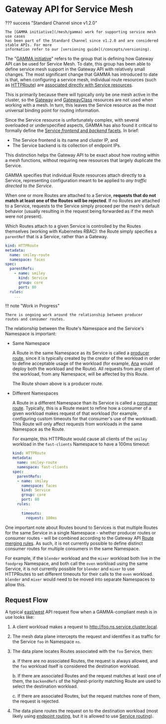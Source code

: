 
# Gateway API for Service Mesh

??? success "Standard Channel since v1.2.0"

    The [GAMMA initiative](/mesh/gamma) work for supporting service mesh use cases
    has been part of the Standard Channel since v1.2.0 and are considered stable APIs. For more
    information refer to our [versioning guide](/concepts/versioning).

The "[GAMMA initiative](/mesh/gamma)" refers to the group that is defining how
Gateway API can be used for Service Mesh. To date, this group has been able to
define service mesh support in the Gateway API with relatively small changes.
The most significant change that GAMMA has introduced to date is that, when
configuring a service mesh, individual route resources (such as [HTTPRoute]) are
[associated directly with Service resources](#gateway-api-for-mesh).

This is primarily because there will typically only be one mesh active in the
cluster, so the [Gateway] and [GatewayClass] resources are not used when
working with a mesh. In turn, this leaves the Service resource as the most
universal binding point for routing information.

Since the Service resource is unfortunately complex, with several overloaded
or underspecified aspects, GAMMA has also found it critical to formally define
the [Service _frontend_ and _backend_ facets][service-facets]. In brief:

- The Service frontend is its name and cluster IP, and
- The Service backend is its collection of endpoint IPs.

This distinction helps the Gateway API to be exact about how routing within a
mesh functions, without requiring new resources that largely duplicate the
Service.

[GatewayClass]: /api-types/gatewayclass
[Gateway]: /api-types/gateway
[HTTPRoute]: /api-types/httproute
[TCPRoute]: /concepts/api-overview/#tcproute-and-udproute
[Service]: https://kubernetes.io/docs/concepts/services-networking/service/
[service-mesh]:/concepts/glossary#service-mesh
[service-facets]:/concepts/service-facets

GAMMA specifies that individual Route resources attach directly to a Service,
representing configuration meant to be applied to _any traffic directed to the
Service_.

When one or more Routes are attached to a Service, **requests that do not match
at least one of the Routes will be rejected**. If no Routes are attached to a
Service, requests to the Service simply proceed per the mesh's default behavior
(usually resulting in the request being forwarded as if the mesh were not
present).

Which Routes attach to a given Service is controlled by the Routes themselves
(working with Kubernetes RBAC): the Route simply specifies a `parentRef` that is
a Service, rather than a Gateway.

```yaml
kind: HTTPRoute
metadata:
  name: smiley-route
  namespace: faces
spec:
  parentRefs:
    - name: smiley
      kind: Service
      group: core
      port: 80
  rules:
    ...
```

!!! note "Work in Progress"

    There is ongoing work around the relationship between producer
    routes and consumer routes.

The relationship between the Route's Namespace and the Service's Namespace is
important:

- Same Namespace <a name="producer-routes"></a>

    A Route in the same Namespace as its Service is called a [producer route],
    since it is typically created by the creator of the workload in order to
    define acceptable usage of the workload (for example, [Ana] would deploy
    both the workload and the Route). All requests from any client of the
    workload, from any Namespace, will be affected by this Route.

    The Route shown above is a producer route.

- Different Namespaces <a name="consumer-routes"></a>

    A Route in a different Namespace than its Service is called a [consumer
    route]. Typically, this is a Route meant to refine how a consumer of a given
    workload makes request of that workload (for example, configuring custom
    timeouts for that consumer's use of the workload). This Route will only
    affect requests from workloads in the same Namespace as the Route.

    For example, this HTTPRoute would cause all clients of the `smiley` workload
    in the `fast-clients` Namespace to have a 100ms timeout:

    ```yaml
    kind: HTTPRoute
    metadata:
      name: smiley-route
      namespace: fast-clients
    spec:
      parentRefs:
      - name: smiley
        namespace: faces
        kind: Service
        group: core
        port: 80
      rules:
        ...
        timeouts:
          request: 100ms
    ```

One important note about Routes bound to Services is that multiple Routes for
the same Service in a single Namespace - whether producer routes or consumer
routes - will be combined according to the Gateway API [Route merging rules]. As
such, it is not currently possible to define distinct consumer routes for
multiple consumers in the same Namespace.

For example, if the `blender` workload and the `mixer` workload both live in the
`foodprep` Namespace, and both call the `oven` workload using the same Service,
it is not currently possible for `blender` and `mixer` to use HTTPRoutes to set
different timeouts for their calls to the `oven` workload. `blender` and `mixer`
would need to be moved into separate Namespaces to allow this.

[Ana]:/concepts/roles-and-personas#ana
[producer route]:/concepts/glossary#producer-route
[consumer route]:/concepts/glossary#consumer-route
[service mesh]:/concepts/glossary#service-mesh
[Route merging rules]:/api-types/httproute#merging

## Request Flow

A typical [east/west] API request flow when a GAMMA-compliant mesh is in use
looks like:

1. A client workload makes a request to <http://foo.ns.service.cluster.local>.
2. The mesh data plane intercepts the request and identifies it as traffic for
   the Service `foo` in Namespace `ns`.
3. The data plane locates Routes associated with the `foo` Service, then:

    a. If there are no associated Routes, the request is always allowed, and the
       `foo` workload itself is considered the destination workload.

    b. If there are associated Routes and the request matches at least one of
       them, the `backendRefs` of the highest-priority matching Route are used
       to select the destination workload.

    c. If there are associated Routes, but the request matches none of them, the
       request is rejected.

6. The data plane routes the request on to the destination workload (most likely
   using [endpoint routing], but it is allowed to use [Service routing]).

[east/west]:/concepts/glossary#eastwest-traffic
[endpoint routing]:/concepts/glossary#endpoint-routing
[Service routing]:/concepts/glossary#service-routing
